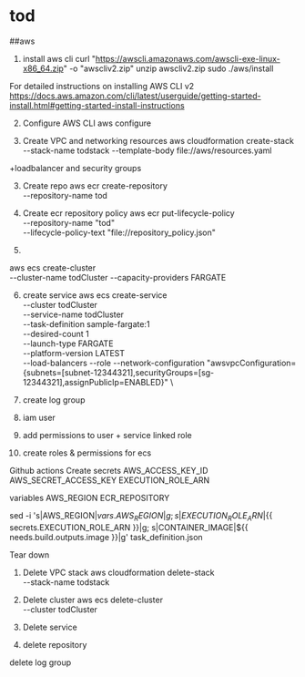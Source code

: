 # tod

##aws 
1. install aws cli
curl "https://awscli.amazonaws.com/awscli-exe-linux-x86_64.zip" -o "awscliv2.zip"
unzip awscliv2.zip
sudo ./aws/install

For detailed instructions on installing AWS CLI v2  https://docs.aws.amazon.com/cli/latest/userguide/getting-started-install.html#getting-started-install-instructions

2. Configure AWS CLI
aws configure

3. Create VPC and networking resources
aws cloudformation create-stack --stack-name todstack --template-body file://aws/resources.yaml

+loadbalancer and security groups

3. Create repo
aws ecr create-repository \
    --repository-name tod

4. Create ecr repository policy
aws ecr put-lifecycle-policy \
    --repository-name "tod" \
    --lifecycle-policy-text "file://repository_policy.json"

5.
aws ecs create-cluster \
    --cluster-name todCluster --capacity-providers FARGATE  

6. create service
aws ecs create-service \
    --cluster todCluster \
    --service-name todCluster \
    --task-definition sample-fargate:1 \
    --desired-count 1 \
    --launch-type FARGATE \
    --platform-version LATEST \
    --load-balancers
    --role
    --network-configuration "awsvpcConfiguration={subnets=[subnet-12344321],securityGroups=[sg-12344321],assignPublicIp=ENABLED}" \

7. create log group

8. iam user

9. add permissions to user + service linked role

10. create roles & permissions for ecs

Github actions
Create secrets
AWS_ACCESS_KEY_ID
AWS_SECRET_ACCESS_KEY
EXECUTION_ROLE_ARN

variables
AWS_REGION
ECR_REPOSITORY

sed -i 's|AWS_REGION|${{ vars.AWS_REGION }}|g; s|EXECUTION_ROLE_ARN|${{ secrets.EXECUTION_ROLE_ARN }}|g; s|CONTAINER_IMAGE|${{ needs.build.outputs.image }}|g' task_definition.json
        

Tear down
1. Delete VPC stack 
aws cloudformation delete-stack \
    --stack-name todstack

2. Delete cluster
aws ecs delete-cluster \
    --cluster todCluster 

3. Delete service

4. delete repository

delete log group



